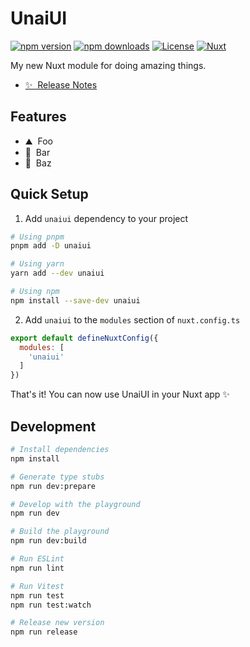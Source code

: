 <!--
Get your module up and running quickly.

Find and replace all on all files (CMD+SHIFT+F):
- Name: UnaiUI
- Package name: unaiui
- Description: My new Nuxt module
-->

# UnaiUI

[![npm version][npm-version-src]][npm-version-href]
[![npm downloads][npm-downloads-src]][npm-downloads-href]
[![License][license-src]][license-href]
[![Nuxt][nuxt-src]][nuxt-href]

My new Nuxt module for doing amazing things.

- [✨ &nbsp;Release Notes](/CHANGELOG.md)
<!-- - [🏀 Online playground](https://stackblitz.com/github/your-org/unaiui?file=playground%2Fapp.vue) -->
<!-- - [📖 &nbsp;Documentation](https://example.com) -->

## Features

<!-- Highlight some of the features your module provide here -->
- ⛰ &nbsp;Foo
- 🚠 &nbsp;Bar
- 🌲 &nbsp;Baz

## Quick Setup

1. Add `unaiui` dependency to your project

```bash
# Using pnpm
pnpm add -D unaiui

# Using yarn
yarn add --dev unaiui

# Using npm
npm install --save-dev unaiui
```

2. Add `unaiui` to the `modules` section of `nuxt.config.ts`

```js
export default defineNuxtConfig({
  modules: [
    'unaiui'
  ]
})
```

That's it! You can now use UnaiUI in your Nuxt app ✨

## Development

```bash
# Install dependencies
npm install

# Generate type stubs
npm run dev:prepare

# Develop with the playground
npm run dev

# Build the playground
npm run dev:build

# Run ESLint
npm run lint

# Run Vitest
npm run test
npm run test:watch

# Release new version
npm run release
```

<!-- Badges -->
[npm-version-src]: https://img.shields.io/npm/v/unaiui/latest.svg?style=flat&colorA=18181B&colorB=28CF8D
[npm-version-href]: https://npmjs.com/package/unaiui

[npm-downloads-src]: https://img.shields.io/npm/dm/unaiui.svg?style=flat&colorA=18181B&colorB=28CF8D
[npm-downloads-href]: https://npmjs.com/package/unaiui

[license-src]: https://img.shields.io/npm/l/unaiui.svg?style=flat&colorA=18181B&colorB=28CF8D
[license-href]: https://npmjs.com/package/unaiui

[nuxt-src]: https://img.shields.io/badge/Nuxt-18181B?logo=nuxt.js
[nuxt-href]: https://nuxt.com

